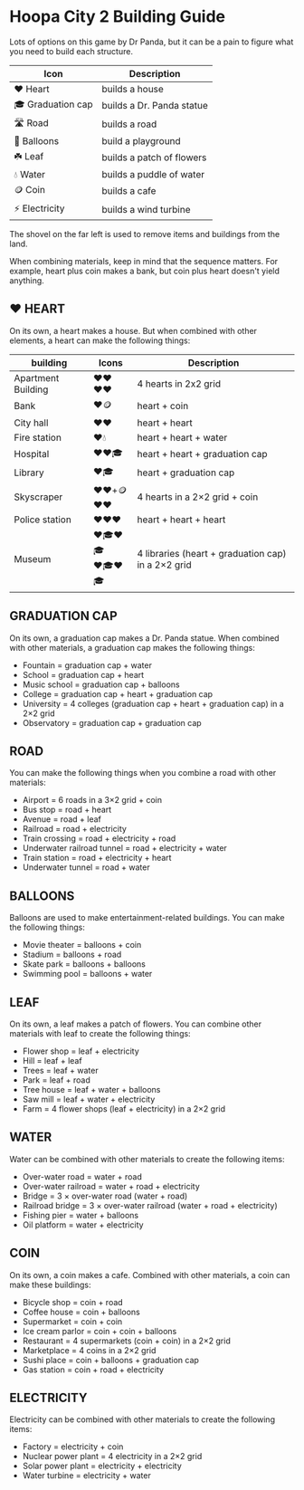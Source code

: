 # Hoopa City 2 Building Guide

Lots of options on this game by Dr Panda, but it can be a pain to figure what you need to build each structure. 

Icon | Description
-- | --
❤️  Heart | builds a house
🎓 Graduation cap | builds a Dr. Panda statue
🛣️ Road | builds a road
🎈 Balloons | build a playground
☘️ Leaf | builds a patch of flowers
💧 Water | builds a puddle of water
🪙 Coin | builds a cafe
⚡️ Electricity | builds a wind turbine

The shovel on the far left is used to remove items and buildings from the land.

When combining materials,  keep in mind that the sequence matters. For example, heart plus coin makes a bank, but coin plus heart doesn't yield anything.

## ❤️ HEART
On its own, a heart makes a house. But when combined with other elements, a heart can make the following things:

building | Icons | Description
--- | --- | ---
Apartment Building | ❤️❤️<br/>❤️❤️ | 4 hearts in 2x2 grid
Bank | ❤️🪙 | heart + coin
City hall | ❤️❤️ | heart + heart
Fire station |  ❤️💧 | heart + heart + water
Hospital | ❤️❤️🎓 | heart + heart + graduation cap
Library | ❤️🎓 | heart + graduation cap
Skyscraper | ❤️❤️+🪙<br/>❤️❤️ | 4 hearts in a 2×2 grid + coin
Police station | ❤️❤️❤️ | heart + heart + heart
Museum |  ❤️🎓❤️🎓</br>❤️🎓❤️🎓 | 4 libraries (heart + graduation cap) in a 2×2 grid

## GRADUATION CAP
On its own, a graduation cap makes a Dr. Panda statue. When combined with other materials, a graduation cap makes the following things:

* Fountain = graduation cap + water
* School = graduation cap + heart
* Music school = graduation cap + balloons
* College = graduation cap + heart + graduation cap
* University = 4 colleges (graduation cap + heart + graduation cap) in a 2×2 grid
* Observatory = graduation cap + graduation cap

## ROAD
You can make the following things when you combine a road with other materials:

* Airport = 6 roads in a 3×2 grid + coin
* Bus stop = road + heart
* Avenue = road + leaf
* Railroad = road + electricity
* Train crossing = road + electricity + road
* Underwater railroad tunnel = road + electricity + water
* Train station = road + electricity + heart
* Underwater tunnel = road + water

## BALLOONS
Balloons are used to make entertainment-related buildings. You can make the following things:

* Movie theater = balloons + coin
* Stadium = balloons + road
* Skate park = balloons + balloons
* Swimming pool = balloons + water

## LEAF
On its own, a leaf makes a patch of flowers. You can combine other materials with leaf to create the following things:

* Flower shop = leaf + electricity
* Hill = leaf + leaf
* Trees = leaf + water
* Park = leaf + road
* Tree house = leaf + water + balloons
* Saw mill = leaf + water + electricity
* Farm = 4 flower shops (leaf + electricity) in a 2×2 grid

## WATER
Water can be combined with other materials to create the following items:

* Over-water road = water + road
* Over-water railroad = water + road + electricity
* Bridge = 3 × over-water road (water + road)
* Railroad bridge = 3 × over-water railroad (water + road + electricity)
* Fishing pier = water + balloons
* Oil platform = water + electricity

## COIN
On its own, a coin makes a cafe. Combined with other materials, a coin can make these buildings:

* Bicycle shop = coin + road
* Coffee house = coin + balloons
* Supermarket = coin + coin
* Ice cream parlor = coin + coin + balloons
* Restaurant = 4 supermarkets (coin + coin) in a 2×2 grid
* Marketplace = 4 coins in a 2×2 grid
* Sushi place = coin + balloons + graduation cap
* Gas station = coin + road + electricity

## ELECTRICITY
Electricity can be combined with other materials to create the following items:

* Factory = electricity + coin
* Nuclear power plant = 4 electricity in a 2×2 grid
* Solar power plant = electricity + electricity
* Water turbine = electricity + water
